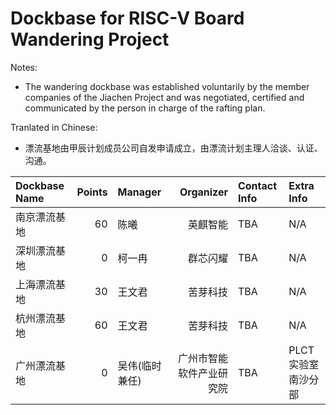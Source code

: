 # Dockbase for RISC-V Board Wandering Project

Notes:
- The wandering dockbase was established voluntarily by the member companies of the Jiachen Project and was negotiated, certified and communicated by the person in charge of the rafting plan.

Tranlated in Chinese:
- 漂流基地由甲辰计划成员公司自发申请成立，由漂流计划主理人洽谈、认证、沟通。


| Dockbase Name         | Points | Manager              | Organizer         | Contact Info | Extra Info |
| :-------------------- | -----: | :------------------- | ---------------: | :----------- | :--------- |
| 南京漂流基地 | 60 | 陈曦 | 英麒智能 | TBA | N/A |
| 深圳漂流基地 | 0 | 柯一冉 | 群芯闪耀 | TBA | N/A |
| 上海漂流基地 | 30 | 王文君 | 苦芽科技 | TBA | N/A |
| 杭州漂流基地 | 60 | 王文君 | 苦芽科技 | TBA | N/A |
| 广州漂流基地 | 0 | 吴伟(临时兼任) | 广州市智能软件产业研究院 | TBA | PLCT实验室南沙分部 |
